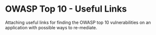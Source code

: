 # OWASP Top 10 - Useful Links
Attaching useful links for finding the OWASP top 10 vulnerabilities on an application with possible ways to re-mediate.
